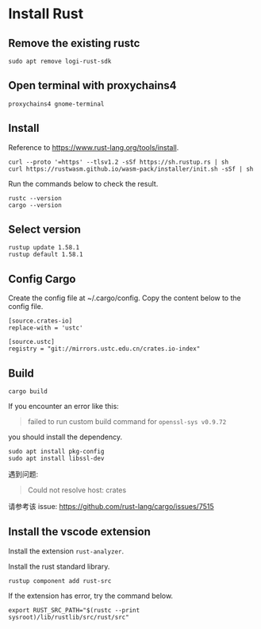 # Install Rust

## Remove the existing rustc

```shell
sudo apt remove logi-rust-sdk
```

## Open terminal with proxychains4

```shell
proxychains4 gnome-terminal
```

## Install

Reference to <https://www.rust-lang.org/tools/install>.

```shell
curl --proto '=https' --tlsv1.2 -sSf https://sh.rustup.rs | sh
curl https://rustwasm.github.io/wasm-pack/installer/init.sh -sSf | sh
```

Run the commands below to check the result.

```shell
rustc --version
cargo --version
```

## Select version

```shell
rustup update 1.58.1
rustup default 1.58.1
```

## Config Cargo

Create the config file at ~/.cargo/config.
Copy the content below to the config file.

```config
[source.crates-io]
replace-with = 'ustc'

[source.ustc]
registry = "git://mirrors.ustc.edu.cn/crates.io-index"
```

## Build

```shell
cargo build
```

If you encounter an error like this:

> failed to run custom build command for `openssl-sys v0.9.72`

you should install the dependency.

```shell
sudo apt install pkg-config
sudo apt install libssl-dev
```

遇到问题:

> Could not resolve host: crates

请参考该 issue:
https://github.com/rust-lang/cargo/issues/7515

## Install the vscode extension

Install the extension `rust-analyzer`.

Install the rust standard library.

```shell
rustup component add rust-src
```

If the extension has error, try the command below.

```shell
export RUST_SRC_PATH="$(rustc --print sysroot)/lib/rustlib/src/rust/src"
```
